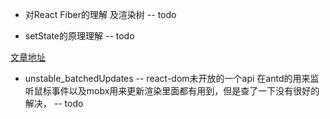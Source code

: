* 对React Fiber的理解 及渲染树   --   todo


* setState的原理理解        --      todo

[文章地址](https://juejin.im/post/5b45c57c51882519790c7441)


* unstable_batchedUpdates  --  react-dom未开放的一个api
在antd的用来监听鼠标事件以及mobx用来更新渲染里面都有用到，但是查了一下没有很好的解决， -- todo